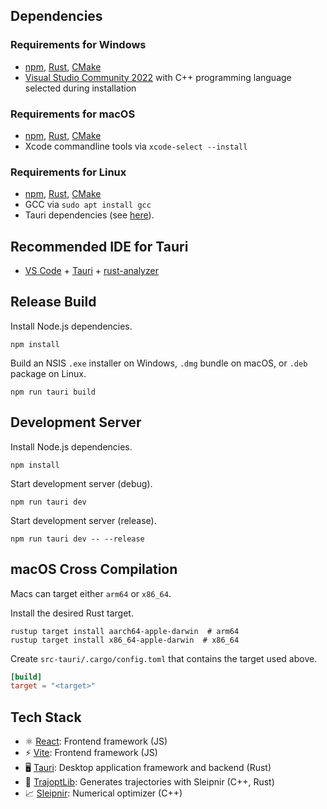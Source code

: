 ## Dependencies

### Requirements for Windows

- [npm](https://docs.npmjs.com/downloading-and-installing-node-js-and-npm), [Rust](https://www.rust-lang.org/tools/install), [CMake](https://cmake.org/download)
- [Visual Studio Community 2022](https://visualstudio.microsoft.com/vs/community/) with C++ programming language selected during installation

### Requirements for macOS

- [npm](https://docs.npmjs.com/downloading-and-installing-node-js-and-npm), [Rust](https://www.rust-lang.org/tools/install), [CMake](https://cmake.org/download)
- Xcode commandline tools via `xcode-select --install`

### Requirements for Linux

- [npm](https://docs.npmjs.com/downloading-and-installing-node-js-and-npm), [Rust](https://www.rust-lang.org/tools/install), [CMake](https://cmake.org/download)
- GCC via `sudo apt install gcc`
- Tauri dependencies (see [here](https://tauri.app/v1/guides/getting-started/prerequisites/#setting-up-linux)).

## Recommended IDE for Tauri

- [VS Code](https://code.visualstudio.com/) + [Tauri](https://marketplace.visualstudio.com/items?itemName=tauri-apps.tauri-vscode) + [rust-analyzer](https://marketplace.visualstudio.com/items?itemName=rust-lang.rust-analyzer)

## Release Build

Install Node.js dependencies.

```console
npm install
```

Build an NSIS `.exe` installer on Windows, `.dmg` bundle on macOS, or `.deb` package on Linux.

```console
npm run tauri build
```

## Development Server

Install Node.js dependencies.

```console
npm install
```

Start development server (debug).

```console
npm run tauri dev
```

Start development server (release).

```console
npm run tauri dev -- --release
```

## macOS Cross Compilation

Macs can target either `arm64` or `x86_64`.

Install the desired Rust target.

```console
rustup target install aarch64-apple-darwin  # arm64
rustup target install x86_64-apple-darwin  # x86_64
```

Create `src-tauri/.cargo/config.toml` that contains the target used above.

```toml
[build]
target = "<target>"
```

## Tech Stack

- ⚛️ [React](https://react.dev/): Frontend framework (JS)
- ⚡️ [Vite](https://vitejs.dev/): Frontend framework (JS)
- 🖥️ [Tauri](https://tauri.app/): Desktop application framework and backend (Rust)
- 🚗 [TrajoptLib](https://github.com/SleipnirGroup/TrajoptLib): Generates trajectories with Sleipnir (C++, Rust)
- 📈 [Sleipnir](https://github.com/SleipnirGroup/Sleipnir): Numerical optimizer (C++)
